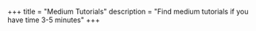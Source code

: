 +++
title = "Medium Tutorials"
description = "Find medium tutorials if you have time 3-5 minutes"
+++